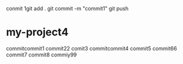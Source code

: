 conmit
1git add .
git commit -m "commit1"
git push
# my-project4
commitcommit1
commit22
comit3
commitcommit4
commit5
commit66
commit7
commit8
commiy99